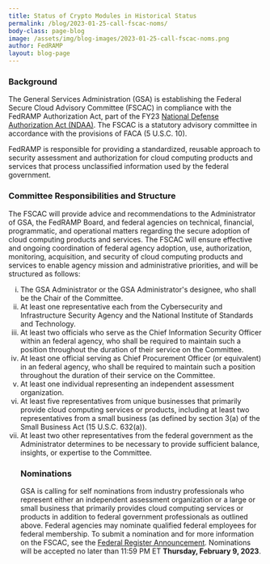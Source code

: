 ```yaml
---
title: Status of Crypto Modules in Historical Status
permalink: /blog/2023-01-25-call-fscac-noms/
body-class: page-blog
image: /assets/img/blog-images/2023-01-25-call-fscac-noms.png
author: FedRAMP
layout: blog-page
---
```

<h3>Background</h3>
The General Services Administration (GSA) is establishing the Federal Secure Cloud Advisory Committee (FSCAC) in compliance with the FedRAMP Authorization Act, part of the FY23 <a href="https://www.congress.gov/117/bills/hr7776/BILLS-117hr7776enr.pdf" target="_blank" rel="noopener noreferrer">National Defense Authorization Act (NDAA)</a>. The FSCAC is a statutory advisory committee in accordance with the provisions of FACA (5 U.S.C. 10).

FedRAMP is responsible for providing a standardized, reusable approach to security assessment and authorization for cloud computing products and services that process unclassified information used by the federal government. 

<h3>Committee Responsibilities and Structure</h3>
The FSCAC will provide advice and recommendations to the Administrator of GSA, the FedRAMP Board, and federal agencies on technical, financial, programmatic, and operational matters regarding the secure adoption of cloud computing products and services. The FSCAC will ensure effective and ongoing coordination of federal agency adoption, use, authorization, monitoring, acquisition, and security of cloud computing products and services to enable agency mission and administrative priorities, and will be structured as follows:
<ol type="i">
  <li>The GSA Administrator or the GSA Administrator's designee, who shall be the Chair of the Committee.</li>
  <li>At least one representative each from the Cybersecurity and Infrastructure Security Agency and the National Institute of Standards and Technology.</li>
  <li>At least two officials who serve as the Chief Information Security Officer within an federal agency, who shall be required to maintain such a position throughout the duration of their service on the Committee.</li>
  <li>At least one official serving as Chief Procurement Officer (or equivalent) in an federal agency, who shall be required to maintain such a position throughout the duration of their service on the Committee.</li>
  <li>At least one individual representing an independent assessment organization.</li>
  <li>At least five representatives from unique businesses that primarily provide cloud computing services or products, including at least two representatives from a small business (as defined by section 3(a) of the Small Business Act (15 U.S.C. 632(a)).</li>
  <li>At least two other representatives from the federal government as the Administrator determines to be necessary to provide sufficient balance, insights, or expertise to the Committee.</li>
 
<h3>Nominations</h3>
GSA is calling for self nominations from industry professionals who represent either an independent assessment organization or a large or small business that primarily provides cloud computing services or products in addition to federal government professionals as outlined above. Federal agencies may nominate qualified federal employees for federal membership. To submit a nomination and for more information on the FSCAC, see the <a href="xxx" target="_blank" rel="noopener noreferrer">Federal Register Announcement</a>. Nominations will be accepted no later than 11:59 PM ET <b>Thursday, February 9, 2023</b>.
